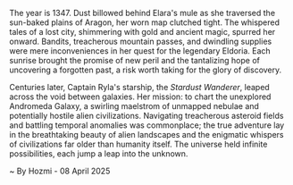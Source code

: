
The year is 1347.  Dust billowed behind Elara's mule as she traversed the sun-baked plains of Aragon, her worn map clutched tight.  The whispered tales of a lost city, shimmering with gold and ancient magic, spurred her onward.  Bandits, treacherous mountain passes, and dwindling supplies were mere inconveniences in her quest for the legendary Eldoria. Each sunrise brought the promise of new peril and the tantalizing hope of uncovering a forgotten past, a risk worth taking for the glory of discovery.

Centuries later, Captain Ryla's starship, the *Stardust Wanderer*, leaped across the void between galaxies.  Her mission: to chart the unexplored Andromeda Galaxy, a swirling maelstrom of unmapped nebulae and potentially hostile alien civilizations.  Navigating treacherous asteroid fields and battling temporal anomalies was commonplace; the true adventure lay in the breathtaking beauty of alien landscapes and the enigmatic whispers of civilizations far older than humanity itself.  The universe held infinite possibilities, each jump a leap into the unknown.

~ By Hozmi - 08 April 2025
